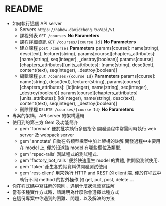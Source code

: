 # README

* 如何執行這個 API server
  - Servers
    `https://hahow.davidcheng.tw/api/v1`
  - 課程列表
    `GET /courses`
    **No Parameters**
  - 課程詳細資訊
    `GET /courses/{course Id}`
    **No Parameters**
  - 建立課程
    `post /courses`
    **Parameters**
    params[course]: name(string), desc(text), lecturer(string), 
    params[course][chapters_attributes]: [name(string), seq(integer), _destroy(boolean)]
    params[course][chapters_attributes][units_attributes]: [name(string), desc(text), content(text), seq(integer), _destroy(boolean)]
  - 編輯課程
    `put /courses/{course Id}`
    **Parameters**
    params[course]: name(string), desc(text), lecturer(string), 
    params[course][chapters_attributes]: [id(integer), name(string), seq(integer), _destroy(boolean)]
    params[course][chapters_attributes][units_attributes]: [id(integer), name(string), desc(text), content(text), seq(integer), _destroy(boolean)]    
  - 刪除課程
    `DELETE /courses/{course Id}`
    **No Parameters**
* 專案的架構，API server 的架構邏輯
* 使用到的第三方 Gem 及功能簡介
  - gem 'foreman'
    便於批次執行多個指令
    開發過程中常需同時執行 web server 及 webpack server
  - gem 'annotate'
    自動在各類型檔案中加上架構的註解
    開發過程中主要用在 model 上,
    便於知道該 model 有哪些欄位及類型.
  - gem 'rspec-rails'
    測試程式的測試程式.
  - gem 'factory_bot_rails'
    便於快速產生 model 的實體,
    供開發測試使用.
  - gem 'faker'
    產生各式假資料供開發測試使用
  - gem 'rest-client'
    用來執行 HTTP and REST 的 client 端.
    便於在程式中執行不同 method 的對外操作,如 get, put, post, delete....
* 你在程式碼中寫註解的原則，遇到什麼狀況會寫註解
* 當有多種實作方式時，請說明為什麼你會選擇此種方式
* 在這份專案中你遇到的困難、問題，以及解決的方法